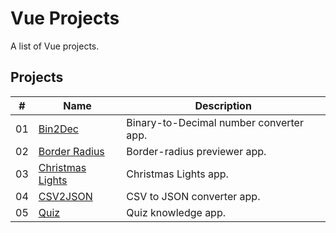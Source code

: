 # Vue Projects

A list of Vue projects.


## Projects

|  #  | Name                                                | Description                              |
| ----| ----------------------------------------------------| -----------------------------------------|
|  01 | [Bin2Dec](./binary-to-decimal/README.md)            | Binary-to-Decimal number converter app.  |
|  02 | [Border Radius](./border-radius/README.md)          | Border-radius previewer app.             |
|  03 | [Christmas Lights](./christmas-lights/README.md)    | Christmas Lights app.                    |
|  04 | [CSV2JSON](./csv-to-json/README.md)                 | CSV to JSON converter app.               |
|  05 | [Quiz](./quiz/README.md)                            | Quiz knowledge app.                      |
